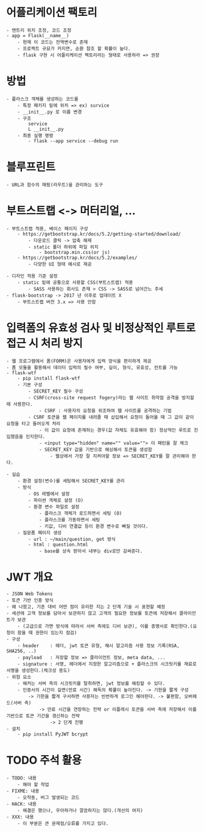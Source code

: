 # 어플리케이션 팩토리
    - 엔트리 위치 조정, 코드 조정
    - app = Flask(__name__)
        - 현재 이 코드는 전역변수로 존재
        - 프로젝트 규묘가 커지면, 순환 참조 할 확률이 높다.
        - flask 구현 시 어플리케이션 팩토리라는 형태로 사용하라 => 권장

# 방법
    - 플라스크 객체를 생성하는 코드를
        - 특정 패키지 밑에 위치 => ex) survice
        - __init__.py 로 이름 변경
        - 구조
            service
            L __init__.py
        - 최종 실행 명령
            - flask --app service --debug run

# 블루프린트
    - URL과 함수의 매핑(라우트)을 관리하는 도구

# 부트스트랩 <-> 머터리얼, ...
    - 부트스트랩 적용, 베이스 페이지 구성
        - https://getbootstrap.kr/docs/5.2/getting-started/download/
            - 다운로드 클릭 -> 압축 해제
            - static 폴더 하위에 파일 위치
                - bootstrap.min.css(or js)
        - https://getbootstrap.kr/docs/5.2/examples/
            - 다양한 UI 형태 예시로 제공

    - 디자인 적용 기준 설정
        - static 밑에 공통으로 사용할 CSS(부트스트랩) 적용
            - SASS 사용하는 회사도 존재 > CSS -> SASS로 넘어간느 추세
    - flask-bootstrap -> 2017 년 이후로 업데이트 X
        - 부트스트랩 버전 3.x => 사용 안함

# 입력폼의 유효성 검사 및 비정상적인 루트로 접근 시 처리 방지
    - 웹 프로그램에서 폼(FORM)은 사용자에게 입력 양식을 편리하게 제공
    - 폼 모듈을 활용해서 데이터 입력의 필수 여부, 길이, 형식, 유효성, 컨트롤 가능
    - flask-wtf
        - pip install flask-wtf
        - 기본 구성
            - SECRET_KEY 필수 구성
            - CSRF(cross-site request fogery)라는 웹 사이트 취약점 공격을 방지할 때 사용한다.
                - CSRF : 사용자의 요청을 위조하여 웹 사이트를 공격하는 기법
            - CSRF 토큰을 웹 페이지를 내려줄 때 삽입해서 요청이 들어올 때 그 값이 같이 요청을 타고 들어오게 처리
                - 이 값이 요청에 존재하는 경우(값 자체도 유효해야 함) 정상적인 루트로 진입했음을 인지한다.
                - <input type="hidden" name="" value=""> 이 패턴을 잘 체크
                - SECRET_KEY 값을 기반으로 해싱해서 토큰을 생성함
                    - 웹상에서 가장 잘 지켜야할 정보 => SECRET_KEY를 잘 관리해야 한다.

    - 실습
        - 환경 설정(변수)를 세팅해서 SECRET_KEY를 관리
        - 방식
            - OS 레벨에서 설정
            - 파이썬 객체로 설정 (O)
            - 환경 변수 파일로 설정
                - 플라스크 객체가 로드하면서 세팅 (O)
                - 플라스크를 가동하면서 세팅
                - 키값, 디비 연결값 등이 환경 변수로 빠질 것이다.
        - 질문폼 페이지 생성
            - url : ~/main/question, get 방식
            - html : question.html
                - base를 상속 받아서 내부는 div로만 감싸준다.

# JWT 개요
    - JSON Web Tokens
    - 토큰 기반 인증 방식
    - 왜 나왔고, 기존 대비 어떤 점이 유리한 지는 2 단계 기술 시 표현할 예정
    - 세션에 고객 정보를 담아서 보관하지 않고 고객의 필요한 정보를 토큰에 저장해서 클라이언트가 보관
        - (고급으로 가면 방식에 따라서 서버 측에도 디비 보관), 이를 증명서로 확인한다.(요청이 왔을 때 권한이 있는지 점검)
    - 구성
        - header    : 헤더, jwt 토큰 유형, 해시 알고리즘 사용 정보 기록(RSA, SHA256, ..)
        - payload   : 저장할 정보 => 클라이언트 정보, meta data, ...
        - signature : 서명, 헤더에서 지정한 알고리즘으로 + 플라스크의 시크릿키를 재료로 서명을 생성한다.(체크성 용도)
    - 위험 요소
        - 해커는 서버 측의 시크릿키를 탈취하면, jwt 정보를 해킹할 수 있다.
        - 인증서의 시간이 길면(만료 시간) 해독의 확률이 높아진다. -> 기한을 짧게 구성
            -> 기한을 짧게 구서하면 사용자는 빈번하게 로그인 해야한다. -> 불편함, 오버헤드(서버 측)
                -> 만료 시간을 연장하는 전략 or 리플레시 토큰을 서버 측에 저장해서 이를 기반으로 토큰 기간을 갱신하는 전략
                    -> 2 단계 진행
    - 설치
        - pip install PyJWT bcrypt

# TODO 주석 활용
    - TODO: 내용
        - 해야 할 작업
    - FIXME: 내용
        - 오작동, 버그 발생되는 코드
    - HACK: 내용
        - 해결은 했으나, 우아하거나 깔끔하지는 않다.(개선의 여지)
    - XXX: 내용
        - 이 부분은 큰 문제점/오류를 가지고 있다.